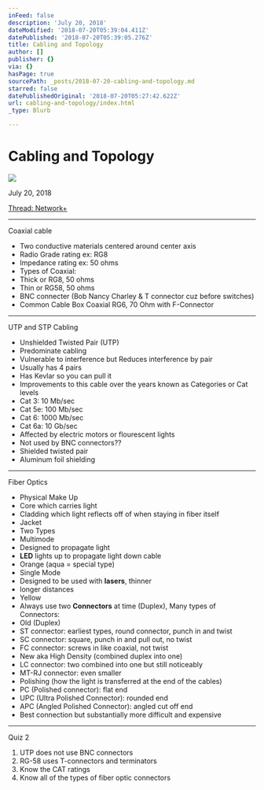 ```yaml
---
inFeed: false
description: 'July 20, 2018'
dateModified: '2018-07-20T05:39:04.411Z'
datePublished: '2018-07-20T05:39:05.276Z'
title: Cabling and Topology
author: []
publisher: {}
via: {}
hasPage: true
sourcePath: _posts/2018-07-20-cabling-and-topology.md
starred: false
datePublishedOriginal: '2018-07-20T05:27:42.622Z'
url: cabling-and-topology/index.html
_type: Blurb

---
```

# Cabling and Topology
![](https://the-grid-user-content.s3-us-west-2.amazonaws.com/1e0ec187-7ac9-48ad-94a6-0ead15f79f9a.jpg)

July 20, 2018

[Thread: Network+][0]

---

Coaxial cable

* Two conductive materials centered around center axis
* Radio Grade rating ex: RG8
* Impedance rating ex: 50 ohms
* Types of Coaxial:
* Thick or RG8, 50 ohms
* Thin or RG58, 50 ohms
* BNC connecter (Bob Nancy Charley & T connector cuz before switches)
* Common Cable Box Coaxial RG6, 70 Ohm with F-Connector

---

UTP and STP Cabling

* Unshielded Twisted Pair (UTP)
* Predominate cabling
* Vulnerable to interference but Reduces interference by pair
* Usually has 4 pairs
* Has Kevlar so you can pull it
* Improvements to this cable over the years known as Categories or Cat levels
* Cat 3: 10 Mb/sec
* Cat 5e: 100 Mb/sec
* Cat 6: 1000 Mb/sec
* Cat 6a: 10 Gb/sec
* Affected by electric motors or flourescent lights
* Not used by BNC connectors??
* Shielded twisted pair
* Aluminum foil shielding

---

Fiber Optics

* Physical Make Up
* Core which carries light
* Cladding which light reflects off of when staying in fiber itself
* Jacket
* Two Types
* Multimode
* Designed to propagate light
* **LED** lights up to propagate light down cable
* Orange (aqua = special type)
* Single Mode
* Designed to be used with **lasers**, thinner
* longer distances
* Yellow
* Always use two **Connectors** at time (Duplex), Many types of Connectors:
* Old (Duplex)
* ST connector: earliest types, round connector, punch in and twist
* SC connector: square, punch in and pull out, no twist
* FC connector: screws in like coaxial, not twist
* New aka High Density (combined duplex into one)
* LC connector: two combined into one but still noticeably
* MT-RJ connector: even smaller
* Polishing (how the light is transferred at the end of the cables)
* PC (Polished connector): flat end
* UPC (Ultra Polished Connector): rounded end
* APC (Angled Polished Connector): angled cut off end
* Best connection but substantially more difficult and expensive

---

Quiz 2

1. UTP does not use BNC connectors
2. RG-58 uses T-connectors and terminators
3. Know the CAT ratings
4. Know all of the types of fiber optic connectors

[0]: http://ryanroe.io/thread-network/